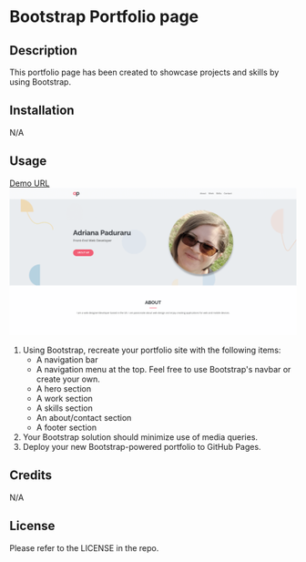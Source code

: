 # Bootstrap Portfolio page

## Description

This portfolio page has been created to showcase projects and skills by using Bootstrap.

## Installation

N/A

## Usage

[Demo URL](https://celiyo.github.io/bootstrap-portfolio/)
![Portfolio Page Screenshot](images/screenshot.png)

1. Using Bootstrap, recreate your portfolio site with the following items:
   - A navigation bar
   - A navigation menu at the top. Feel free to use Bootstrap's navbar or create your own.
   - A hero section
   - A work section
   - A skills section
   - An about/contact section
   - A footer section
2. Your Bootstrap solution should minimize use of media queries.
3. Deploy your new Bootstrap-powered portfolio to GitHub Pages.

## Credits

N/A

## License

Please refer to the LICENSE in the repo.
